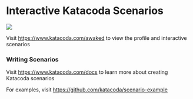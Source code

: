 # Interactive Katacoda Scenarios

[![](http://shields.katacoda.com/katacoda/awaked/count.svg)](https://www.katacoda.com/awaked "Get your profile on Katacoda.com")

Visit https://www.katacoda.com/awaked to view the profile and interactive scenarios

### Writing Scenarios
Visit https://www.katacoda.com/docs to learn more about creating Katacoda scenarios

For examples, visit https://github.com/katacoda/scenario-example
